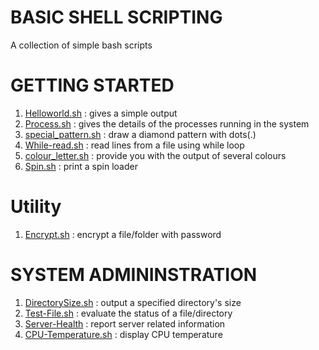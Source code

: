 

#                     BASIC SHELL SCRIPTING


A collection of simple bash scripts

# GETTING STARTED
1. [Helloworld.sh](Scripts/hello_world.sh) : gives a simple output
2. [Process.sh](Scripts/process.sh) : gives the details of the processes running in the system
3. [special_pattern.sh](Scripts/diamond_pattern.sh) : draw a diamond pattern with dots(.)
4. [While-read.sh](Scripts/while_read.sh) : read lines from a file using while loop
5. [colour_letter.sh](Scripts/colorful_letters.sh) : provide you with the output of several colours
6. [Spin.sh](Scripts/spin.sh) : print a spin loader

# Utility
1. [Encrypt.sh](Scripts/encrypt.sh) : encrypt a file/folder with password

# SYSTEM ADMININSTRATION
1. [DirectorySize.sh](Scripts/diretory_size.sh) : output a specified directory's size
2. [Test-File.sh](Scripts/test-file.sh) : evaluate the status of a file/directory
3. [Server-Health](Scripts/server_health.sh) : report server related information
4. [CPU-Temperature.sh](Scripts/cpu_temperature.sh) : display CPU temperature
